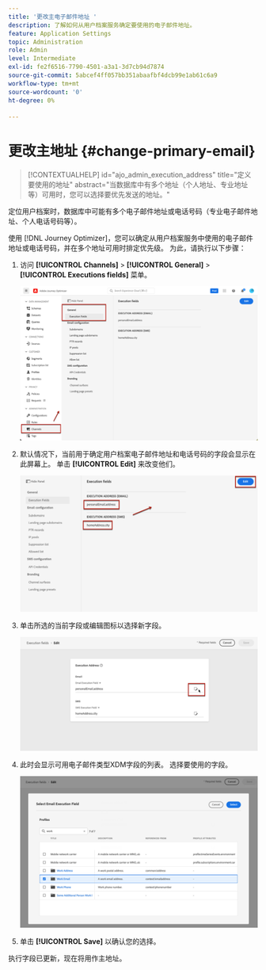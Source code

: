 ```yaml
---
title: '更改主电子邮件地址 '
description: 了解如何从用户档案服务确定要使用的电子邮件地址。
feature: Application Settings
topic: Administration
role: Admin
level: Intermediate
exl-id: fe2f6516-7790-4501-a3a1-3d7cb94d7874
source-git-commit: 5abcef4ff057bb351abaafbf4dcb99e1ab61c6a9
workflow-type: tm+mt
source-wordcount: '0'
ht-degree: 0%

---
```


# 更改主地址 {#change-primary-email}

>[!CONTEXTUALHELP]
>id="ajo_admin_execution_address"
>title="定义要使用的地址"
>abstract="当数据库中有多个地址（个人地址、专业地址等）可用时，您可以选择要优先发送的地址。"

定位用户档案时，数据库中可能有多个电子邮件地址或电话号码（专业电子邮件地址、个人电话号码等）。

使用 [!DNL Journey Optimizer]，您可以确定从用户档案服务中使用的电子邮件地址或电话号码，并在多个地址可用时排定优先级。 为此，请执行以下步骤：

1. 访问 **[!UICONTROL Channels]** > **[!UICONTROL General]** > **[!UICONTROL Executions fields]** 菜单。

   ![](assets/primary-address-execution-fields.png)

1. 默认情况下，当前用于确定用户档案电子邮件地址和电话号码的字段会显示在此屏幕上。 单击 **[!UICONTROL Edit]** 来改变他们。

   ![](assets/primary-address.png)

1. 单击所选的当前字段或编辑图标以选择新字段。

   ![](assets/primary-address-edit.png)

1. 此时会显示可用电子邮件类型XDM字段的列表。 选择要使用的字段。

   ![](assets/primary-address-select-field.png)

1. 单击 **[!UICONTROL Save]** 以确认您的选择。

执行字段已更新，现在将用作主地址。

<!--1. You can also select an additional field to use as secondary email address. This allows you to determine which field to use if the primary field is empty for a profile. -->
